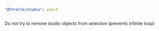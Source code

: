 ```yaml
---
"@threlte/studio": patch
---
```


Do not try to remove studio objects from selection (prevents infinite loop)
